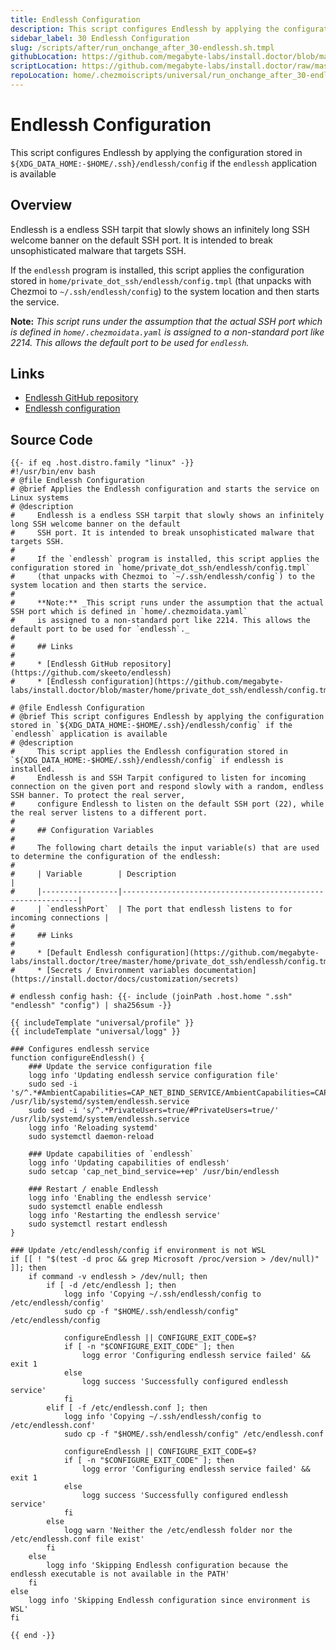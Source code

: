 ```yaml
---
title: Endlessh Configuration
description: This script configures Endlessh by applying the configuration stored in `${XDG_DATA_HOME:-$HOME/.ssh}/endlessh/config` if the `endlessh` application is available
sidebar_label: 30 Endlessh Configuration
slug: /scripts/after/run_onchange_after_30-endlessh.sh.tmpl
githubLocation: https://github.com/megabyte-labs/install.doctor/blob/master/home/.chezmoiscripts/universal/run_onchange_after_30-endlessh.sh.tmpl
scriptLocation: https://github.com/megabyte-labs/install.doctor/raw/master/home/.chezmoiscripts/universal/run_onchange_after_30-endlessh.sh.tmpl
repoLocation: home/.chezmoiscripts/universal/run_onchange_after_30-endlessh.sh.tmpl
---
```

# Endlessh Configuration

This script configures Endlessh by applying the configuration stored in `${XDG_DATA_HOME:-$HOME/.ssh}/endlessh/config` if the `endlessh` application is available

## Overview

Endlessh is a endless SSH tarpit that slowly shows an infinitely long SSH welcome banner on the default
SSH port. It is intended to break unsophisticated malware that targets SSH.

If the `endlessh` program is installed, this script applies the configuration stored in `home/private_dot_ssh/endlessh/config.tmpl`
(that unpacks with Chezmoi to `~/.ssh/endlessh/config`) to the system location and then starts the service.

**Note:** _This script runs under the assumption that the actual SSH port which is defined in `home/.chezmoidata.yaml`
is assigned to a non-standard port like 2214. This allows the default port to be used for `endlessh`._

## Links

* [Endlessh GitHub repository](https://github.com/skeeto/endlessh)
* [Endlessh configuration](https://github.com/megabyte-labs/install.doctor/blob/master/home/private_dot_ssh/endlessh/config.tmpl)



## Source Code

```
{{- if eq .host.distro.family "linux" -}}
#!/usr/bin/env bash
# @file Endlessh Configuration
# @brief Applies the Endlessh configuration and starts the service on Linux systems
# @description
#     Endlessh is a endless SSH tarpit that slowly shows an infinitely long SSH welcome banner on the default
#     SSH port. It is intended to break unsophisticated malware that targets SSH.
#
#     If the `endlessh` program is installed, this script applies the configuration stored in `home/private_dot_ssh/endlessh/config.tmpl`
#     (that unpacks with Chezmoi to `~/.ssh/endlessh/config`) to the system location and then starts the service.
#
#     **Note:** _This script runs under the assumption that the actual SSH port which is defined in `home/.chezmoidata.yaml`
#     is assigned to a non-standard port like 2214. This allows the default port to be used for `endlessh`._
#
#     ## Links
#
#     * [Endlessh GitHub repository](https://github.com/skeeto/endlessh)
#     * [Endlessh configuration](https://github.com/megabyte-labs/install.doctor/blob/master/home/private_dot_ssh/endlessh/config.tmpl)

# @file Endlessh Configuration
# @brief This script configures Endlessh by applying the configuration stored in `${XDG_DATA_HOME:-$HOME/.ssh}/endlessh/config` if the `endlessh` application is available
# @description
#     This script applies the Endlessh configuration stored in `${XDG_DATA_HOME:-$HOME/.ssh}/endlessh/config` if endlessh is installed.
#     Endlessh is and SSH Tarpit configured to listen for incoming connection on the given port and respond slowly with a random, endless SSH banner. To protect the real server,
#     configure Endlessh to listen on the default SSH port (22), while the real server listens to a different port.
#
#     ## Configuration Variables
#
#     The following chart details the input variable(s) that are used to determine the configuration of the endlessh:
#
#     | Variable        | Description                                                |
#     |-----------------|------------------------------------------------------------|
#     | `endlesshPort`  | The port that endlessh listens to for incoming connections |
#
#     ## Links
#
#     * [Default Endlessh configuration](https://github.com/megabyte-labs/install.doctor/tree/master/home/private_dot_ssh/endlessh/config.tmpl)
#     * [Secrets / Environment variables documentation](https://install.doctor/docs/customization/secrets)

# endlessh config hash: {{- include (joinPath .host.home ".ssh" "endlessh" "config") | sha256sum -}}

{{ includeTemplate "universal/profile" }}
{{ includeTemplate "universal/logg" }}

### Configures endlessh service
function configureEndlessh() {
    ### Update the service configuration file
    logg info 'Updating endlessh service configuration file'
    sudo sed -i 's/^.*#AmbientCapabilities=CAP_NET_BIND_SERVICE/AmbientCapabilities=CAP_NET_BIND_SERVICE/' /usr/lib/systemd/system/endlessh.service
    sudo sed -i 's/^.*PrivateUsers=true/#PrivateUsers=true/' /usr/lib/systemd/system/endlessh.service
    logg info 'Reloading systemd'
    sudo systemctl daemon-reload

    ### Update capabilities of `endlessh`
    logg info 'Updating capabilities of endlessh'
    sudo setcap 'cap_net_bind_service=+ep' /usr/bin/endlessh

    ### Restart / enable Endlessh
    logg info 'Enabling the endlessh service'
    sudo systemctl enable endlessh
    logg info 'Restarting the endlessh service'
    sudo systemctl restart endlessh
}

### Update /etc/endlessh/config if environment is not WSL
if [[ ! "$(test -d proc && grep Microsoft /proc/version > /dev/null)" ]]; then
    if command -v endlessh > /dev/null; then
        if [ -d /etc/endlessh ]; then
            logg info 'Copying ~/.ssh/endlessh/config to /etc/endlessh/config'
            sudo cp -f "$HOME/.ssh/endlessh/config" /etc/endlessh/config

            configureEndlessh || CONFIGURE_EXIT_CODE=$?
            if [ -n "$CONFIGURE_EXIT_CODE" ]; then
                logg error 'Configuring endlessh service failed' && exit 1
            else
                logg success 'Successfully configured endlessh service'
            fi
        elif [ -f /etc/endlessh.conf ]; then
            logg info 'Copying ~/.ssh/endlessh/config to /etc/endlessh.conf'
            sudo cp -f "$HOME/.ssh/endlessh/config" /etc/endlessh.conf

            configureEndlessh || CONFIGURE_EXIT_CODE=$?
            if [ -n "$CONFIGURE_EXIT_CODE" ]; then
                logg error 'Configuring endlessh service failed' && exit 1
            else
                logg success 'Successfully configured endlessh service'
            fi
        else
            logg warn 'Neither the /etc/endlessh folder nor the /etc/endlessh.conf file exist'
        fi
    else
        logg info 'Skipping Endlessh configuration because the endlessh executable is not available in the PATH'
    fi
else
    logg info 'Skipping Endlessh configuration since environment is WSL'
fi

{{ end -}}
```
